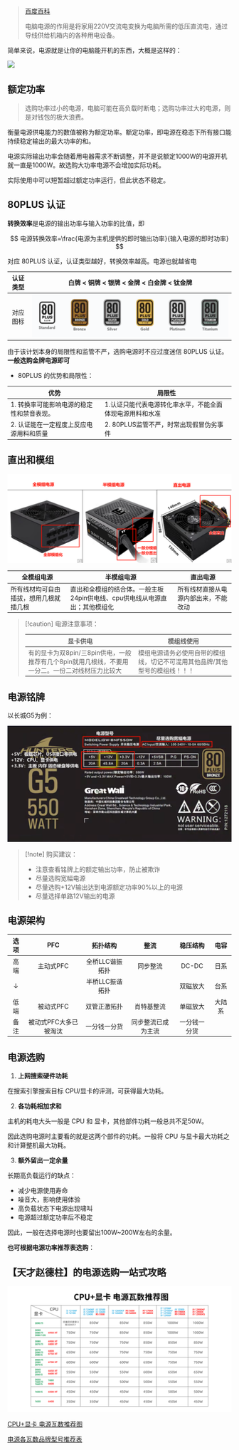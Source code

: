 > [百度百科](https://baike.baidu.com/item/%E7%94%B5%E8%84%91%E7%94%B5%E6%BA%90/1152749)
> 
> 电脑电源的作用是将家用220V交流电变换为电脑所需的低压直流电，通过导线供给机箱内的各种用电设备。

简单来说，电源就是让你的电脑能开机的东西，大概是这样的：

![](File/power-supply-demo.jpg.avif)

## 额定功率

> 选购功率过小的电源，电脑可能在高负载时断电；选购功率过大的电源，则是对钱包的极大浪费。

衡量电源供电能力的数值被称为额定功率。额定功率，即电源在稳态下所有接口能持续稳定输出的最大功率的和。

电源实际输出功率会随着用电器需求不断调整，并不是说额定1000W的电源开机就一直是1000W。故选购大功率电源不会增加实际功耗。

实际使用中可以短暂超过额定功率运行，但此状态不稳定。

## 80PLUS 认证

**转换效率**是电源的输出功率与输入功率的比值，即

$$
电源转换效率=\frac{电源为主机提供的即时输出功率}{输入电源的即时功率}
$$

对应 80PLUS 认证，认证类型越好，转换效率越高。电源也就越省电

| 认证类型 |          白牌 < 铜牌 < 银牌 < 金牌 < 白金牌 < 钛金牌          |
| :--: | :---------------------------------------------: |
| 对应图标 | ![](File/power-supply-80PLUS-Certification.png) |

由于该计划本身的局限性和监管不严，选购电源时不应过度迷信 80PLUS 认证。**一般选购金牌电源即可**

- 80PLUS 的优势和局限性：

| 优势                     | 局限性                           |
| ---------------------- | ----------------------------- |
| 1. 转换率可能影响电源的稳定性和禁音表现。 | 1.认证只能代表电源转化率水平，不能全面体现电源用料和水准 |
| 2. 认证能在一定程度上反应电源用料和质量  | 2. 80PLUS监管不严，时常出现假冒伪劣事件      |

## 直出和模组

![](File/power-supply-modularization.png)

| 全模组电源               | 半模组电源                                     | 直出电源               |
| ------------------- | ----------------------------------------- | ------------------ |
| 所有线材均可自由插拔，想用几根就插几根 | 直出和全模组的结合体。一般主板24pin供电线、cpu供电线从电源直出；其他模组化 | 所有线材直接从电源内部出来，不能改动 |

> [!caution] 电源注意事项：
>
> | 显卡供电 | 模组线使用 |
> | --- | --- |
> | 有的显卡为双8pin/三8pin供电，一般推荐有几个8pin就用几根线，不要用一分二。一份二对线材压力比较大| 模组电源请务必使用自带的模组线，切记不可混用其他品牌/其他型号的模组线！！！ |

## 电源铭牌

以长城G5为例：

![](File/power-supply-nameplate.png)

> [!note] 购买建议：
>
> - 注意查看铭牌上的额定输出功率，防止被欺诈
> - 尽量选购宽幅电源
> - 尽量选购+12V输出达到电源额定功率90%以上的电源
> - 尽量选择单路12V输出的电源

## 电源架构

| 选项  |     PFC      |   拓扑结构    |    整流     |  稳压结构  | 电容  |
| :-: | :----------: | :-------: | :-------: | :----: | :-: |
| 高端  |    主动式PFC    | 全桥LLC谐振拓扑 |   同步整流    | DC-DC  | 日系  |
|  ↓  |              | 半桥LLC振谐拓扑 |           |  双磁放大  | 台系  |
| 低端  |    被动式PFC    |  双管正激拓扑   |   肖特基整流   |  单磁放大  | 大陆系 |
| 备注  | 被动式PFC大多已被淘汰 |  一分钱一分货   | 同步整流已成为主流 | 一分钱一分货 |     |

## 电源选购

1. **上网搜索硬件功耗**

在搜索引擎搜索目标 CPU/显卡的评测，可获得最大功耗。

2. **各功耗相加求和**

主机的耗电大头一般是 CPU 和 显卡，其他部件功耗一般总共不足50W。

因此选购电源时主要看的就是这两个部件的功耗。一般将 CPU 与显卡最大功耗之和计算整机最大功耗。

3. **额外留出一定余量**

长期高负载运行的缺点：

- 减少电源使用寿命
- 噪音大，影响使用体验
- 高负载状态下电源出现啸叫
- 电源超过额定功率后不稳定

因此，一般在选择电源时也要留出100W~200W左右的余量。

**也可根据电源功率推荐表选购**：

## 【天才赵德柱】的电源选购一站式攻略

![](File/power-supply-recommendation.png)

[CPU+显卡 电源瓦数推荐图](https://www.kdocs.cn/l/ccm3lVaKqpGZ)

[电源各瓦数品牌型号推荐表](https://www.kdocs.cn/l/cexFMHkfEeBB)


